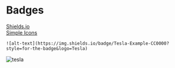 # Badges

[Shields.io](https://shields.io/)
<br>
[Simple Icons](https://simpleicons.org/)

`![alt-text](https://img.shields.io/badge/Tesla-Example-CC0000?style=for-the-badge&logo=Tesla)`

![tesla](https://img.shields.io/badge/Tesla-Example-CC0000?style=for-the-badge&logo=Tesla)
